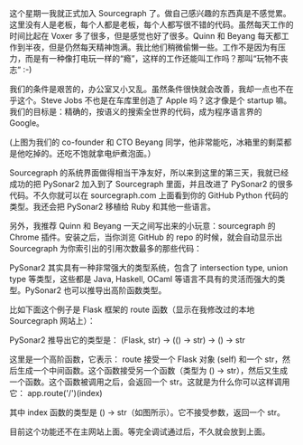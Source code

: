 这个星期一我就正式加入 Sourcegraph 了。做自己感兴趣的东西真是不感觉累。这里没有人是老板，每个人都是老板，每个人都写很不错的代码。虽然每天工作的时间比起在 Voxer 多了很多，但是感觉也好了很多。Quinn 和 Beyang 每天都工作到半夜，但是仍然每天精神饱满。我比他们稍微偷懒一些。工作不是因为有压力，而是有一种像打电玩一样的“瘾”，这样的工作还能叫工作吗？那叫“玩物不丧志” :-)

我们的条件是艰苦的，办公室又小又乱。虽然条件很快就会改善，我却一点也不在乎这个。Steve Jobs 不也是在车库里创造了 Apple 吗？这才像是个 startup 嘛。我们的目标是：精确的，按语义的搜索全世界的代码，成为程序语言界的 Google。

(上图为我们的 co-founder 和 CTO Beyang 同学，他非常能吃，冰箱里的剩菜都是他吃掉的。还吃不饱就拿电炉煮泡面。）

Sourcegraph 的系统界面做得相当干净友好，所以来到这里的第三天，我就已经成功的把 PySonar2 加入到了 Sourcegraph 里面，并且改进了 PySonar2 的很多代码。不久你就可以在 sourcegraph.com 上面看到你的 GitHub Python 代码的类型。我还会把 PySonar2 移植给 Ruby 和其他一些语言。

另外，我推荐 Quinn 和 Beyang 一天之间写出来的小玩意：sourcegraph 的 Chrome 插件。安装之后，当你浏览 GitHub 的 repo 的时候，就会自动显示出 Sourcegraph 为你索引出的引用次数最多的那些代码：

PySonar2 其实具有一种非常强大的类型系统，包含了 intersection type, union type 等类型，这些都是 Java, Haskell, OCaml 等语言不具有的灵活而强大的类型。PySonar2 也可以推导出高阶函数类型。

比如下面这个例子是 Flask 框架的 route 函数（显示在我修改过的本地 Sourcegraph 网站上）：

PySonar2 推导出它的类型是：
(Flask, str) -> (() -> str) -> () -> str

这里是一个高阶函数，它表示： route 接受一个 Flask  对象 (self) 和一个 str，然后生成一个中间函数。这个函数接受另一个函数（类型为 () -> str），然后又生成一个函数。这个函数被调用之后，会返回一个 str。这就是为什么你可以这样调用它：
app.route('/')(index)

其中 index 函数的类型是 () -> str（如图所示）。它不接受参数，返回一个 str。

目前这个功能还不在主网站上面。等完全调试通过后，不久就会放到上面。
